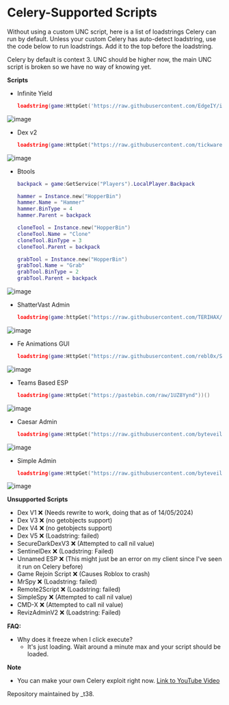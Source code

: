 # Celery-Supported Scripts

Without using a custom UNC script, here is a list of loadstrings Celery can run by default. Unless your custom Celery has auto-detect loadstring, use the code below to run loadstrings. Add it to the top before the loadstring.

Celery by default is context 3. UNC should be higher now, the main UNC script is broken so we have no way of knowing yet. 

**Scripts**
- Infinite Yield
  ```lua
  loadstring(game:HttpGet('https://raw.githubusercontent.com/EdgeIY/infiniteyield/master/source'))()
  ```
![image](https://github.com/rebl0x/Celery-supported-scripts/assets/169552876/6dd93df4-e15c-4b63-b894-4ca54c2a74a7)

- Dex v2
  ```lua
  loadstring(game:HttpGet("https://raw.githubusercontent.com/tickwares/loadstringtest/main/dexs"))()
  ```
![image](https://github.com/rebl0x/Celery-supported-scripts/assets/169552876/080db141-5285-4f05-ab22-9d74a9960f14)

- Btools
  ```lua
  backpack = game:GetService("Players").LocalPlayer.Backpack

  hammer = Instance.new("HopperBin")
  hammer.Name = "Hammer"
  hammer.BinType = 4
  hammer.Parent = backpack

  cloneTool = Instance.new("HopperBin")
  cloneTool.Name = "Clone"
  cloneTool.BinType = 3
  cloneTool.Parent = backpack

  grabTool = Instance.new("HopperBin")
  grabTool.Name = "Grab"
  grabTool.BinType = 2
  grabTool.Parent = backpack
  ```
![image](https://github.com/rebl0x/Celery-supported-scripts/assets/169552876/0057ebaf-f25e-48ab-b79e-3ad29228491c)

- ShatterVast Admin
  ```lua
  loadstring(game:httpGet("https://raw.githubusercontent.com/TERIHAX/Scripts/main/Universal/Admin%20Scripts/ShatterVast.lua"))()
  ```
![image](https://github.com/rebl0x/Celery-supported-scripts/assets/169552876/2365f615-31d7-41a9-bedd-d09970b3f7fc)

- Fe Animations GUI
  ```lua
  loadstring(game:HttpGet("https://raw.githubusercontent.com/rebl0x/Scripts/main/Fe%20Animations"))()
  ```
![image](https://github.com/rebl0x/Celery-supported-scripts/assets/169552876/afb98b68-e4f5-44b0-8801-214ae91a8a1c)

- Teams Based ESP
  ```lua
  loadstring(game:HttpGet("https://pastebin.com/raw/1UZ8Yynd"))()
  ```
![image](https://github.com/rebl0x/Celery-supported-scripts/assets/169552876/148d8817-8417-483e-9286-cc5cfcfecc46)

- Caesar Admin
  ```lua
  loadstring(game:HttpGet("https://raw.githubusercontent.com/byteveil/celery-compatible-scripts/main/scripts/caeser-admin.lua"))()
  ```
![image](https://github.com/rebl0x/Celery-supported-scripts/assets/169552876/191c5279-2a35-4f25-8849-22985cc8670f)

- Simple Admin
  ```lua
  loadstring(game:HttpGet("https://raw.githubusercontent.com/byteveil/celery-compatible-scripts/main/scripts/simple-admin.lua"))()
  ```
![image](https://github.com/rebl0x/Celery-supported-scripts/assets/169552876/1df5c3af-5d42-4f0d-8e31-fa2cff8848b3)

**Unsupported Scripts**
- Dex V1 ❌ (Needs rewrite to work, doing that as of 14/05/2024)
- Dex V3 ❌ (no getobjects support)
- Dex V4 ❌ (no getobjects support)
- Dex V5 ❌ (Loadstring: failed)
- SecureDarkDexV3 ❌ (Attempted to call nil value)
- SentinelDex ❌ (Loadstring: Failed)
- Unnamed ESP ❌ (This might just be an error on my client since I've seen it run on Celery before)
- Game Rejoin Script ❌ (Causes Roblox to crash)
- MrSpy ❌ (Loadstring: failed)
- Remote2Script ❌ (Loadstring: failed)
- SimpleSpy ❌ (Attempted to call nil value)
- CMD-X ❌ (Attempted to call nil value)
- RevizAdminV2 ❌ (Loadstring: Failed)

**FAQ:**
- Why does it freeze when I click execute? 
  - It's just loading. Wait around a minute max and your script should be loaded.

**Note**
- You can make your own Celery exploit right now.
  [Link to YouTube Video](https://www.youtube.com/watch?v=82u6qf7zn68)

Repository maintained by _t38.
